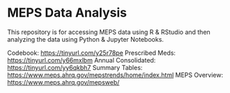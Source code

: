 # MEPS Data Analysis
This repository is for accessing MEPS data using R & RStudio and then analyzing the data using Python & Jupyter Notebooks.

Codebook: https://tinyurl.com/y25r78pe
Prescribed Meds: https://tinyurl.com/y66mxlbm
Annual Consolidated: https://tinyurl.com/yy6qkbh7
Summary Tables: https://www.meps.ahrq.gov/mepstrends/home/index.html
MEPS Overview: https://www.meps.ahrq.gov/mepsweb/
